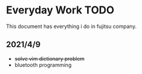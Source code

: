# Everyday Work TODO

This document has everything i do in fujitsu company.

## 2021/4/9
- ~~solve vim dictionary problem~~
- bluetooth programming
